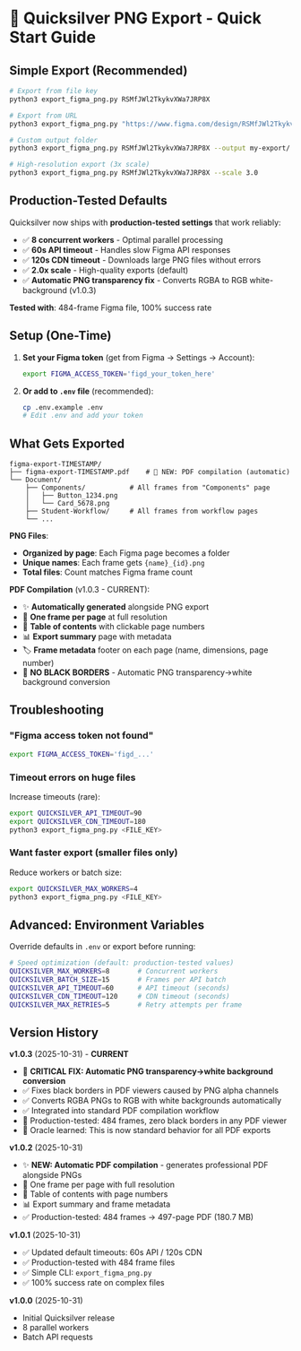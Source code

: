 # 💨 Quicksilver PNG Export - Quick Start Guide

## Simple Export (Recommended)

```bash
# Export from file key
python3 export_figma_png.py RSMfJWl2TkykvXWa7JRP8X

# Export from URL
python3 export_figma_png.py "https://www.figma.com/design/RSMfJWl2TkykvXWa7JRP8X/..."

# Custom output folder
python3 export_figma_png.py RSMfJWl2TkykvXWa7JRP8X --output my-export/

# High-resolution export (3x scale)
python3 export_figma_png.py RSMfJWl2TkykvXWa7JRP8X --scale 3.0
```

## Production-Tested Defaults

Quicksilver now ships with **production-tested settings** that work reliably:

- ✅ **8 concurrent workers** - Optimal parallel processing
- ✅ **60s API timeout** - Handles slow Figma API responses
- ✅ **120s CDN timeout** - Downloads large PNG files without errors
- ✅ **2.0x scale** - High-quality exports (default)
- ✅ **Automatic PNG transparency fix** - Converts RGBA to RGB white-background (v1.0.3)

**Tested with**: 484-frame Figma file, 100% success rate

## Setup (One-Time)

1. **Set your Figma token** (get from Figma → Settings → Account):
   ```bash
   export FIGMA_ACCESS_TOKEN='figd_your_token_here'
   ```

2. **Or add to `.env` file** (recommended):
   ```bash
   cp .env.example .env
   # Edit .env and add your token
   ```

## What Gets Exported

```
figma-export-TIMESTAMP/
├── figma-export-TIMESTAMP.pdf    # 📄 NEW: PDF compilation (automatic)
└── Document/
    ├── Components/           # All frames from "Components" page
    │   ├── Button_1234.png
    │   └── Card_5678.png
    ├── Student-Workflow/     # All frames from workflow pages
    └── ...
```

**PNG Files**:
- **Organized by page**: Each Figma page becomes a folder
- **Unique names**: Each frame gets `{name}_{id}.png`
- **Total files**: Count matches Figma frame count

**PDF Compilation** (v1.0.3 - CURRENT):
- ✨ **Automatically generated** alongside PNG export
- 📄 **One frame per page** at full resolution
- 📑 **Table of contents** with clickable page numbers
- 📊 **Export summary** page with metadata
- 🏷️ **Frame metadata** footer on each page (name, dimensions, page number)
- 🎯 **NO BLACK BORDERS** - Automatic PNG transparency→white background conversion

## Troubleshooting

### "Figma access token not found"
```bash
export FIGMA_ACCESS_TOKEN='figd_...'
```

### Timeout errors on huge files
Increase timeouts (rare):
```bash
export QUICKSILVER_API_TIMEOUT=90
export QUICKSILVER_CDN_TIMEOUT=180
python3 export_figma_png.py <FILE_KEY>
```

### Want faster export (smaller files only)
Reduce workers or batch size:
```bash
export QUICKSILVER_MAX_WORKERS=4
python3 export_figma_png.py <FILE_KEY>
```

## Advanced: Environment Variables

Override defaults in `.env` or export before running:

```bash
# Speed optimization (default: production-tested values)
QUICKSILVER_MAX_WORKERS=8       # Concurrent workers
QUICKSILVER_BATCH_SIZE=15       # Frames per API batch
QUICKSILVER_API_TIMEOUT=60      # API timeout (seconds)
QUICKSILVER_CDN_TIMEOUT=120     # CDN timeout (seconds)
QUICKSILVER_MAX_RETRIES=5       # Retry attempts per frame
```

## Version History

**v1.0.3** (2025-10-31) - **CURRENT**
- 🎯 **CRITICAL FIX: Automatic PNG transparency→white background conversion**
- ✅ Fixes black borders in PDF viewers caused by PNG alpha channels
- ✅ Converts RGBA PNGs to RGB with white backgrounds automatically
- ✅ Integrated into standard PDF compilation workflow
- 📝 Production-tested: 484 frames, zero black borders in any PDF viewer
- 🤝 Oracle learned: This is now standard behavior for all PDF exports

**v1.0.2** (2025-10-31)
- ✨ **NEW: Automatic PDF compilation** - generates professional PDF alongside PNGs
- 📄 One frame per page with full resolution
- 📑 Table of contents with page numbers
- 📊 Export summary and frame metadata
- ✅ Production-tested: 484 frames → 497-page PDF (180.7 MB)

**v1.0.1** (2025-10-31)
- ✅ Updated default timeouts: 60s API / 120s CDN
- ✅ Production-tested with 484 frame files
- ✅ Simple CLI: `export_figma_png.py`
- ✅ 100% success rate on complex files

**v1.0.0** (2025-10-31)
- Initial Quicksilver release
- 8 parallel workers
- Batch API requests
